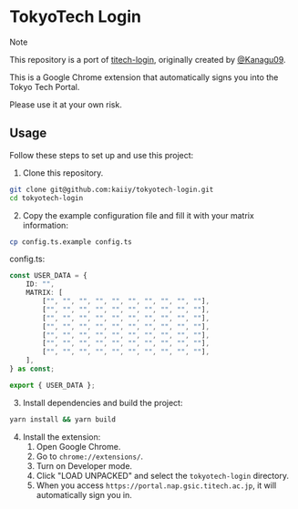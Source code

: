 # TokyoTech Login

> [!NOTE]
> This repository is a port of [titech-login](https://github.com/Kanagu09/titech-login), originally created by [@Kanagu09](https://github.com/Kanagu09).

This is a Google Chrome extension that automatically signs you into the Tokyo Tech Portal.

Please use it at your own risk.

## Usage

Follow these steps to set up and use this project:

1. Clone this repository.

```bash
git clone git@github.com:kaiiy/tokyotech-login.git
cd tokyotech-login
```

2. Copy the example configuration file and fill it with your matrix information:

```bash
cp config.ts.example config.ts
```

config.ts:

```ts 
const USER_DATA = {
    ID: "",
    MATRIX: [
        ["", "", "", "", "", "", "", "", "", ""],
        ["", "", "", "", "", "", "", "", "", ""],
        ["", "", "", "", "", "", "", "", "", ""],
        ["", "", "", "", "", "", "", "", "", ""],
        ["", "", "", "", "", "", "", "", "", ""],
        ["", "", "", "", "", "", "", "", "", ""],
        ["", "", "", "", "", "", "", "", "", ""],
    ],
} as const;

export { USER_DATA };
```

3. Install dependencies and build the project:

```bash
yarn install && yarn build
```

4. Install the extension:
   1. Open Google Chrome.
   2. Go to `chrome://extensions/`.
   3. Turn on Developer mode.
   4. Click "LOAD UNPACKED" and select the `tokyotech-login` directory.
   5. When you access `https://portal.nap.gsic.titech.ac.jp`, it will automatically sign you in.
